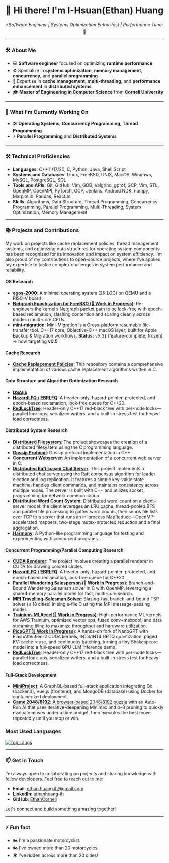 <h1 align="center">👋 Hi there! I'm I-Hsuan(Ethan) Huang</h1>

<p align="center">
  ⚡<em>Software Engineer | Systems Optimization Enthusiast | Performance Tuner</em>🚀
</p>

---

### 🛠 About Me
- 💻 **Software engineer** focused on optimizing **runtime performance**  
- ⚙️ Specialize in **systems optimization**, **memory management**, **concurrency**, and **parallel programming**  
- 🚀 Expertise in **cache management**, **multi-threading**, and **performance enhancement** in **distributed systems**
- 🎓 **Master of Engineering in Computer Science** from **Cornell University**  

---

### 🔭 What I'm Currently Working On
- 🛠 **Operating Systems**, **Concurrency Programming**, **Thread Programming**
- ⚡ **Parallel Programming** and **Distributed Systems**  

---

### 🛠 Technical Proficiencies

- **Languages**: C++11/17/20, C, Python, Java, Shell Script
- **Systems and Databases**: Linux, FreeBSD, UNIX, MacOS, Windows, MySQL, PostgreSQL, SQL
- **Tools and APIs**: Git, GitHub, Vim, GDB, Valgrind, gprof, GCP, Vim, STL, OpenMP, OpenMPI, PyTorch, GCP, Jenkins, Android NDK, numpy, Matplotlib, Pandas, ReactJs
- **Skills**: Algorithms, Data Structure, Thread Programming, Concurrency Programming, Parallel Programming, Multi-Threading, System Optimization, Memory Management


---
### 📚 Projects and Contributions

My work on projects like cache replacement policies, thread management systems, and optimizing data structures for operating system components has been recognized for its innovation and impact on system efficiency. I'm also proud of my contributions to open-source projects, where I've applied my expertise to tackle complex challenges in system performance and reliability.

#### OS Research
- **[egos-2000](https://github.com/EthanCornell/egos-2000)**: A minimal operating system (2K LOC) on QEMU and a RISC-V board
- **[Netgraph Epochization for FreeBSD (🚧 Work in Progress)](https://github.com/EthanCornell/Netgraph)**:  Re-engineers the kernel’s Netgraph packet path to be lock-free with epoch-based reclamation, slashing contention and scaling cleanly across modern multi-core CPUs.
- **[mini-migration](https://github.com/EthanCornell/mini-migration/tree/main)**: Mini-Migration is a Cross-platform resumable file-transfer tool. C++17 core, Objective-C++ macOS layer; built for Apple Backup & Migration workflows. **Status:** `v0.31` (feature-complete, frozen) → now targeting **v0.5**

#### Cache Research
- **[Cache Replacement Policies](https://github.com/EthanCornell/Cache-replacement-policies)**: This repository contains a comprehensive implementation of various cache replacement algorithms written in C.

#### Data Structure and Algorithm Optimization Research
- **[DSAlib](https://github.com/EthanCornell/DSAlib)**
- **[HazardLFQ / EBRLFQ](https://github.com/EthanCornell/HazardLFQ-EBRLFQ)**:  A header-only, hazard-pointer–protected, and epoch-based reclamation, lock-free queue for C++20.
- **[RedLockTree](https://github.com/EthanCornell/RedLockTree)**: Header-only C++17 red-black tree with per-node locks—parallel look-ups, serialized writers, and a built-in stress test for heavy-load correctness.

#### Distributed System Research
- **[Distributed Filesystem](https://github.com/EthanCornell/Distrbuted-Filesystem)**: The project showcases the creation of a distributed filesystem using the C programming language.
- **[Gossip Protocol](https://github.com/EthanCornell/Gossip-protocol)**: Gossip protocol implementation in C++
- **[Concurrent Webserver](https://github.com/EthanCornell/Concurrent-webserver)**: An implementation of a concurrent web server in C.
- **[Distributed Raft-based Chat Server](https://github.com/EthanCornell/Distributed-Raft-based-Chat-Server)**: This project implements a distributed chat server using the Raft consensus algorithm for leader election and log replication. It features a simple key-value state machine, handles client commands, and maintains consistency across multiple nodes. The server is built with C++ and utilizes socket programming for network communication.
- **[Distributed Word Count System](https://github.com/EthanCornell/Distributed-Word-Count-System/tree/future)**: Distributed word-count on a client–server model: the client leverages an LRU cache, thread-pooled BFS and parallel file processing to gather word counts, then sends file lists over TCP to a server that runs an in-process MapReduce—OpenMP-accelerated mappers, two-stage mutex-protected reduction and a final aggregation.
- **[Harmony](https://github.com/EthanCornell/harmony)**: A Python-like programming language for testing and experimenting with concurrent programs.

#### Concurrent Programming/Parallel Computing Research
- **[CUDA Renderer](https://github.com/EthanCornell/CUDA-Renderer)**: The project involves creating a parallel renderer in CUDA for drawing colored circles. 
- **[HazardLFQ / EBRLFQ](https://github.com/EthanCornell/HazardLFQ-EBRLFQ)**:  A header-only, hazard-pointer–protected, and epoch-based reclamation, lock-free queue for C++20.
- **[Parallel Wandering Salesperson (🚧 Work in Progress)](https://github.com/EthanCornell/Parallel-Wandering-Salesperson)**: Branch-and-Bound Wandering Salesman solver in C with OpenMP, leveraging a shared-memory parallel model for fast, multi-core search.
- **[MPI Travelling-Salesman Solver](https://github.com/EthanCornell/-MPI-Wandering-Salesman-Solver)**: Blazing-fast branch-and-bound TSP solver (≤ 18 cities) in single-file C using the MPI message-passing model.
- **[Trainium-MLAccel(🚧 Work in Progress)](https://github.com/EthanCornell/Trainium-MLAccel)**: High-performance ML kernels for AWS Trainium, optimized vector ops, fused conv+maxpool, and data streaming tiling to maximize throughput and hardware utilization.
- **[PicoGPT(🚧 Work in Progress)](https://github.com/EthanCornell/FlashNanoGPT)**: A hands-on fork of NanoGPT with FlashAttention-2 CUDA kernels, INT8/INT4 GPTQ quantization, paged KV-cache reuse, and continuous batching, turning a tiny Shakespeare model into a full-speed GPU LLM inference demo.
- **[RedLockTree](https://github.com/EthanCornell/RedLockTree)**: Header-only C++17 red-black tree with per-node locks—parallel look-ups, serialized writers, and a built-in stress test for heavy-load correctness.
  
  
#### Full-Stack Development
- **[MiniProject](https://github.com/EthanCornell/mini-project)**: A GraphQL-based full-stack application integrating Go (backend), Vue.js (frontend), and MongoDB (database) using Docker for containerized deployment.
- **[Game 2048/8192](https://github.com/EthanCornell/2048)**: [A browser-based 2048/8192 puzzle](https://two048-6cxs.onrender.com/) with an Auto-Run AI that uses iterative-deepening Minimax and α–β pruning to quickly evaluate moves under a time budget, then executes the best move repeatedly until you stop or win.


 ### Most Used Languages 
 
 <!-- ![Top Langs](https://github-readme-stats.vercel.app/api/top-langs/?username=ethancornell&hide=javascript,html,scss&layout=donut) -->
[![Top Langs](https://github-readme-stats.vercel.app/api/top-langs/?username=ethancornell&hide=javascript,html,scss,terra,perl,raku,roff&layout=donut-vertical)](https://github.com/ethanCornell)
<!-- ![Top Langs](https://github-readme-stats.vercel.app/api/top-langs/?username=ethancornell&hide=javascript,html,scss,terra,perl&layout=compact) -->
---

### 📫 Get in Touch

I'm always open to collaborating on projects and sharing knowledge with fellow developers. Feel free to reach out to me:

- **Email**:  ethan.huang.ih@gmail.com
- **LinkedIn**: [ethanhuang-ih](https://www.linkedin.com/in/ethanhuang-ih)
- **GitHub**: [EthanCornell](https://github.com/EthanCornell)

Let's connect and build something amazing together!

---
### ⚡ Fun fact

- 🏍️ I'm a passionate motorcyclist.
- 🏍️ I've owned more than 20 motorcycles.
- 🌍 I've ridden across more than 20 cities!
<!--
**EthanCornell/EthanCornell** is a ✨ _special_ ✨ repository because its `README.md` (this file) appears on your GitHub profile.

Here are some ideas to get you started:

- 🔭 I’m currently working on ...
- 🌱 I’m currently learning ...
- 👯 I’m looking to collaborate on ...
- 🤔 I’m looking for help with ...
- 💬 Ask me about ...
- 📫 How to reach me: ...
- 😄 Pronouns: ...
- ⚡ Fun fact: ...

 [![Readme Card](https://github-readme-stats.vercel.app/api/pin/?username=ethancornell&repo=Gossip-protocol)](https://github.com/anuraghazra/github-readme-stats)
 [![Readme Card](https://github-readme-stats.vercel.app/api/pin/?username=ethancornell&repo=MapReduce)](https://github.com/anuraghazra/github-readme-stats)
 [![Readme Card](https://github-readme-stats.vercel.app/api/pin/?username=ethancornell&repo=Gossip-protocol)](https://github.com/anuraghazra/github-readme-stats)
 [![Readme Card](https://github-readme-stats.vercel.app/api/pin/?username=ethancornell&repo=Gossip-protocol)](https://github.com/anuraghazra/github-readme-stats)
  ![Anurag's GitHub stats](https://github-readme-stats.vercel.app/api?username=ethancornell&show_icons=true&theme=transparent)
 ### OS Research
- [egos-2000](https://github.com/EthanCornell/egos-2000): A minimal operating system (2K LOC) on QEMU and a RISC-V board
- [Netgraph](https://github.com/EthanCornell/Netgraph)

### Cache Research
- [Cache Replacement Policies](https://github.com/EthanCornell/Cache-replacement-policies): Cache replacement policies in C

### Data Structure and Algorithm Optimization Research
- [C/C++ Data Structures and Algorithms](https://github.com/EthanCornell/DSAlib): C/C++ Data Structures and Algorithms

### Distributed System Research

- [Gossip Protocol](https://github.com/EthanCornell/Gossip-protocol)
- [Distributed Filesystem](https://github.com/EthanCornell/Distrbuted-Filesystem)
- [Concurrent Webserver](https://github.com/EthanCornell/Concurrent-webserver)
- [MapReduce](https://github.com/EthanCornell/MapReduce)
- [Key/Value Server]()
- [Raft](https://github.com/EthanCornell/Distributed-Raft-based-Chat-Server)

### Concurrent Programming/Parallel Computing Research
- [Parallel Computing](https://github.com/EthanCornell/Parallel-Computing): Explore projects focusing on leveraging multiple processors or computers to perform computations simultaneously, improving efficiency and scalability in various applications
- [A Simple CUDA Renderer](https://github.com/EthanCornell/CUDA-Renderer)
- [Netgraph](https://github.com/EthanCornell/Netgraph)
-->


